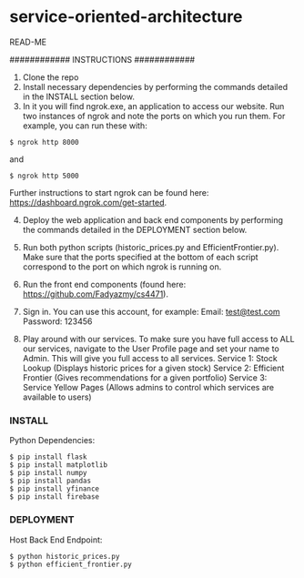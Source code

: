 # service-oriented-architecture
READ-ME

############
INSTRUCTIONS
############

1. Clone the repo
2. Install necessary dependencies by performing the commands detailed in the INSTALL section below.
3. In it you will find ngrok.exe, an application to access our website. Run two instances of ngrok and note the ports on which you run them. For example, you can run these with:
```
$ ngrok http 8000 
```
and 
```
$ ngrok http 5000
```
Further instructions to start ngrok can be found here: https://dashboard.ngrok.com/get-started.

4. Deploy the web application and back end components by performing the commands detailed in the DEPLOYMENT section below.

5. Run both python scripts (historic_prices.py and EfficientFrontier.py). Make sure that the ports specified at the bottom of each script correspond to the port on which ngrok is running on.

6. Run the front end components (found here: https://github.com/Fadyazmy/cs4471).

7. Sign in. You can use this account, for example:
   Email: test@test.com
   Password: 123456

8. Play around with our services. To make sure you have full access to ALL our services, navigate to the User Profile page and set your name to Admin. This will give you full access to all services.
   Service 1: Stock Lookup (Displays historic prices for a given stock)
   Service 2: Efficient Frontier (Gives recommendations for a given portfolio)
   Service 3: Service Yellow Pages (Allows admins to control which services are available to users)

### INSTALL ###
Python Dependencies:
```
$ pip install flask
$ pip install matplotlib
$ pip install numpy
$ pip install pandas
$ pip install yfinance
$ pip install firebase
```

### DEPLOYMENT ###
Host Back End Endpoint:
```
$ python historic_prices.py
$ python efficient_frontier.py
```
